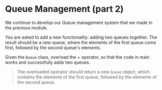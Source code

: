 # Queue Management (part 2)

We continue to develop our Queue management system that we made in the previous module.

You are asked to add a new functionality: adding two queues together. The result should be a new queue, where the elements of the first queue come first, followed by the second queue's elements.

Given the `Queue` class, overload the + operator, so that the code in main works and successfully adds two queues.

>The overloaded operator should return a new `Queue` object, which contains the elements of the first queue, followed by the elements of the second queue.